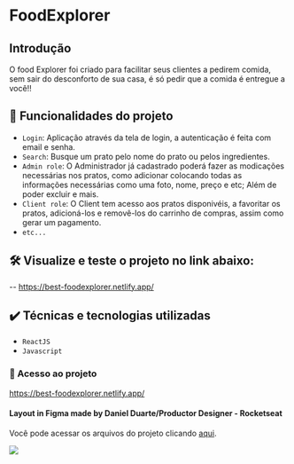 # FoodExplorer

## Introdução
O food Explorer foi criado para facilitar seus clientes a pedirem comida, sem sair do desconforto de sua casa, é só pedir que a comida é entregue a você!!

## :hammer: Funcionalidades do projeto
- `Login`: Aplicação através da tela de login, a autenticação é feita com email e senha.
- `Search`: Busque um prato pelo nome do prato ou pelos ingredientes.
- `Admin role`: O Administrador já cadastrado poderá fazer as modicações necessárias nos pratos, como adicionar colocando todas as informações necessárias
como uma foto, nome, preço e etc; Além de poder excluir e mais.
- `Client role`: O Client tem acesso aos pratos disponivéis, a favoritar os pratos, adicioná-los e removê-los do carrinho de compras, assim como gerar um pagamento.
- `etc...`

## 🛠️ Visualize e teste o projeto no link abaixo:
-- https://best-foodexplorer.netlify.app/

## ✔️ Técnicas e tecnologias utilizadas
- `ReactJS`
- `Javascript`

### 📁 Acesso ao projeto
https://best-foodexplorer.netlify.app/

#### Layout in Figma made by Daniel Duarte/Productor Designer - Rocketseat
Você pode acessar os arquivos do projeto clicando [aqui](https://github.com/gui-lirasilva/Edige-POO/tree/master/src).

<img src='https://img.shields.io/badge/last%20updated-março-brightgreen'></img>
